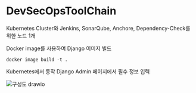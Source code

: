 # DevSecOpsToolChain

Kubernetes Cluster와 Jenkins, SonarQube, Anchore, Dependency-Check를 위한 노드 1개

Docker image를 사용하여 Django 이미지 빌드
```
docker image build -t . 
```
Kubernetes에서 동작
Django Admin 페이지에서 필수 정보 입력

![구성도 drawio](https://user-images.githubusercontent.com/76959621/218671657-cdecc1a6-c49b-4250-8280-6fe6bc586f5f.png)

